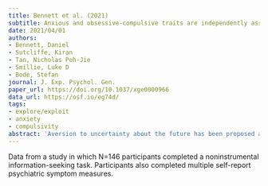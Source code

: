 ```yaml
---
title: Bennett et al. (2021)
subtitle: Anxious and obsessive-compulsive traits are independently associated with valuation of noninstrumental information
date: 2021/04/01
authors:
- Bennett, Daniel
- Sutcliffe, Kiran
- Tan, Nicholas Poh-Jie
- Smillie, Luke D
- Bode, Stefan
journal: J. Exp. Psychol. Gen.
paper_url: https://doi.org/10.1037/xge0000966
data_url: https://osf.io/eg74d/
tags:
- explore/exploit
- anxiety
- compulsivity
abstract: 'Aversion to uncertainty about the future has been proposed as a transdiagnostic trait underlying psychiatric diagnoses including obsessive-compulsive disorder and generalized anxiety. This association might explain the frequency of pathological information-seeking behaviors such as compulsive checking and reassurance-seeking in these disorders. Here we tested the behavioral predictions of this model using a noninstrumental information-seeking task that measured preferences for unusable information about future outcomes in different payout domains (gain, loss, and mixed gain/loss). We administered this task, along with a targeted battery of self-report questionnaires, to a general-population sample of 146 adult participants. Using computational cognitive modeling of choices to test competing theories of information valuation, we found evidence for a model in which preferences for costless and costly information about future outcomes were independent, and in which information preference was modulated by both outcome mean and outcome variance. Critically, we also found positive associations between a model parameter controlling preference for costly information and individual differences in latent traits of both anxiety and obsessive-compulsion. These associations were invariant across different payout domains, providing evidence that individuals high in obsessive-compulsive and anxious traits show a generalized increase in willingness-to-pay for unusable information about uncertain future outcomes, even though this behavior reduces their expected future reward. (PsycInfo Database Record (c) 2021 APA, all rights reserved).'
---
```


Data from a study in which N=146 participants completed a noninstrumental information-seeking task.
Participants also completed multiple self-report psychiatric symptom measures.
